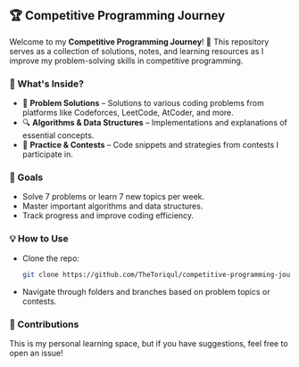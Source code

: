 ## 🏆 Competitive Programming Journey  

Welcome to my **Competitive Programming Journey**! 🚀 This repository serves as a collection of solutions, notes, and learning resources as I improve my problem-solving skills in competitive programming.  

### 📌 What's Inside?  
- 📝 **Problem Solutions** – Solutions to various coding problems from platforms like Codeforces, LeetCode, AtCoder, and more.  
- 🔍 **Algorithms & Data Structures** – Implementations and explanations of essential concepts.  
- 🎯 **Practice & Contests** – Code snippets and strategies from contests I participate in.  

### 🚀 Goals  
- Solve 7 problems or learn 7 new topics per week.  
- Master important algorithms and data structures.  
- Track progress and improve coding efficiency.  

### 💡 How to Use  
- Clone the repo:  
  ```bash
  git clone https://github.com/TheToriqul/competitive-programming-journey.git
  ```
- Navigate through folders and branches based on problem topics or contests.  

### 🤝 Contributions  
This is my personal learning space, but if you have suggestions, feel free to open an issue!  
